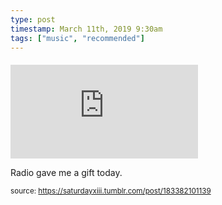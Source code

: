 ```yaml
---
type: post
timestamp: March 11th, 2019 9:30am
tags: ["music", "recommended"]
---
```

####
<embed type="audio/mpeg" src="https://bandcamp.com/stream_redirect?enc=mp3-128&amp;track_id=1104501430&amp;ts=1618866013&amp;t=bfa9c841e05a38e5be81ecf8b7aa1119f4012a0c"></embed>
                    
                                               
Radio gave me a gift today.
 
                                    
                                
<small>source: https://saturdayxiii.tumblr.com/post/183382101139</small>